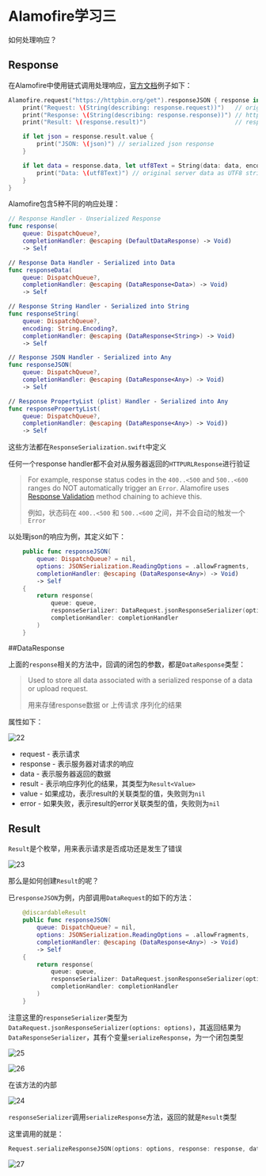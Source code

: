 # Alamofire学习三

如何处理响应？

## Response

在Alamofire中使用链式调用处理响应，[官方文档](https://github.com/Alamofire/Alamofire/blob/master/Documentation/Usage.md#response-handling)例子如下： 

```swift
Alamofire.request("https://httpbin.org/get").responseJSON { response in
    print("Request: \(String(describing: response.request))")   // original url request
    print("Response: \(String(describing: response.response))") // http url response
    print("Result: \(response.result)")                         // response serialization result

    if let json = response.result.value {
        print("JSON: \(json)") // serialized json response
    }

    if let data = response.data, let utf8Text = String(data: data, encoding: .utf8) {
        print("Data: \(utf8Text)") // original server data as UTF8 string
    }
}
```

Alamofire包含5种不同的响应处理：

```swift
// Response Handler - Unserialized Response
func response(
    queue: DispatchQueue?,
    completionHandler: @escaping (DefaultDataResponse) -> Void)
    -> Self

// Response Data Handler - Serialized into Data
func responseData(
    queue: DispatchQueue?,
    completionHandler: @escaping (DataResponse<Data>) -> Void)
    -> Self

// Response String Handler - Serialized into String
func responseString(
    queue: DispatchQueue?,
    encoding: String.Encoding?,
    completionHandler: @escaping (DataResponse<String>) -> Void)
    -> Self

// Response JSON Handler - Serialized into Any
func responseJSON(
    queue: DispatchQueue?,
    completionHandler: @escaping (DataResponse<Any>) -> Void)
    -> Self

// Response PropertyList (plist) Handler - Serialized into Any
func responsePropertyList(
    queue: DispatchQueue?,
    completionHandler: @escaping (DataResponse<Any>) -> Void))
    -> Self
```

这些方法都在`ResponseSerialization.swift`中定义

任何一个response handler都不会对从服务器返回的`HTTPURLResponse`进行验证

>For example, response status codes in the `400..<500` and `500..<600` ranges do NOT automatically trigger an `Error`. Alamofire uses [Response Validation](https://github.com/Alamofire/Alamofire/blob/master/Documentation/Usage.md#response-validation) method chaining to achieve this.
>
>例如，状态码在 `400..<500` 和 `500..<600` 之间，并不会自动的触发一个 `Error`

以处理json的响应为例，其定义如下：

```swift
    public func responseJSON(
        queue: DispatchQueue? = nil,
        options: JSONSerialization.ReadingOptions = .allowFragments,
        completionHandler: @escaping (DataResponse<Any>) -> Void)
        -> Self
    {
        return response(
            queue: queue,
            responseSerializer: DataRequest.jsonResponseSerializer(options: options),
            completionHandler: completionHandler
        )
    }
```



##DataResponse 

上面的`response`相关的方法中，回调的闭包的参数，都是`DataResponse`类型：

> Used to store all data associated with a serialized response of a data or upload request.
>
>  用来存储response数据 or 上传请求 序列化的结果 

属性如下：

![22](https://github.com/winfredzen/iOS-Basic/blob/master/网络/images/22.png)

+ request - 表示请求
+ response - 表示服务器对请求的响应
+ data - 表示服务器返回的数据
+ result - 表示响应序列化的结果，其类型为`Result<Value>`
+ value - 如果成功，表示result的关联类型的值，失败则为`nil`
+ error - 如果失败，表示result的error关联类型的值，失败则为`nil`



## Result

`Result`是个枚举，用来表示请求是否成功还是发生了错误

![23](https://github.com/winfredzen/iOS-Basic/blob/master/网络/images/23.png)

那么是如何创建`Result`的呢？

已`responseJSON`为例，内部调用`DataRequest`的如下的方法：

```swift
    @discardableResult
    public func responseJSON(
        queue: DispatchQueue? = nil,
        options: JSONSerialization.ReadingOptions = .allowFragments,
        completionHandler: @escaping (DataResponse<Any>) -> Void)
        -> Self
    {
        return response(
            queue: queue,
            responseSerializer: DataRequest.jsonResponseSerializer(options: options),
            completionHandler: completionHandler
        )
    }
```

注意这里的`responseSerializer`类型为`DataRequest.jsonResponseSerializer(options: options)`，其返回结果为`DataResponseSerializer`，其有个变量`serializeResponse`，为一个闭包类型

![25](https://github.com/winfredzen/iOS-Basic/blob/master/网络/images/25.png)

![26](https://github.com/winfredzen/iOS-Basic/blob/master/网络/images/26.png)

在该方法的内部

![24](https://github.com/winfredzen/iOS-Basic/blob/master/网络/images/24.png)

`responseSerializer`调用`serializeResponse`方法，返回的就是`Result`类型

这里调用的就是：

```swift
Request.serializeResponseJSON(options: options, response: response, data: data, error: error)
```

![27](https://github.com/winfredzen/iOS-Basic/blob/master/网络/images/27.png)




